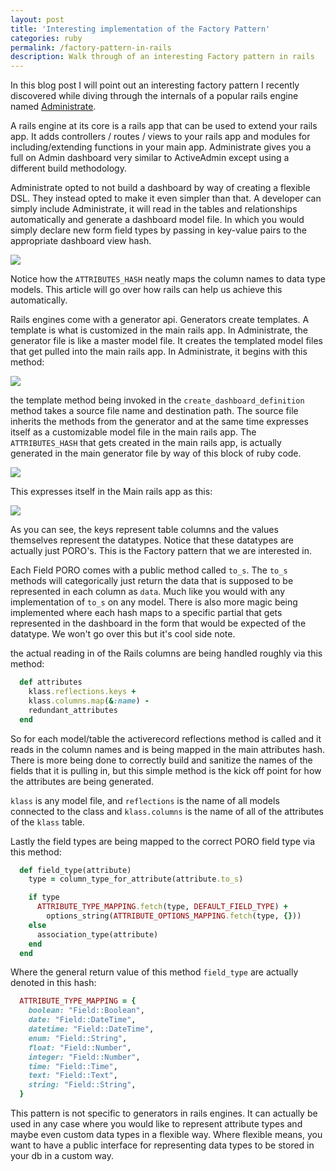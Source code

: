 ```yaml
---
layout: post
title: 'Interesting implementation of the Factory Pattern'
categories: ruby
permalink: /factory-pattern-in-rails
description: Walk through of an interesting Factory pattern in rails
---
```


In this blog post I will point out an interesting factory pattern I recently discovered
while diving through the internals of a popular rails engine named [Administrate](https://github.com/thoughtbot/administrate).

A rails engine at its core is a rails app that can be used to extend your rails app.
It adds controllers / routes / views to your rails app and modules for including/extending
functions in your main app. Administrate gives you a full on Admin dashboard very similar
to ActiveAdmin except using a different build methodology.

Administrate opted to not build a dashboard by way of creating a flexible DSL. They instead opted
to make it even simpler than that. A developer can simply include Administrate, it will read in
the tables and relationships automatically and generate a dashboard model file. In which you would simply
declare new form field types by passing in key-value pairs to the appropriate dashboard view hash.

<img src="https://b4thestorm.github.io/pages/assets/images/viewhash.png">

Notice how the `ATTRIBUTES_HASH` neatly maps the column names to data type models.
This article will go over how rails can help us achieve this automatically.

Rails engines come with a generator api. Generators create templates. A template is what is
customized in the main rails app. In Administrate, the generator file is like a master model file. It
creates the templated model files that get pulled into the main rails app. In Administrate, it begins with
this method:

<img src="https://b4thestorm.github.io/pages/assets/images/dashboarddefinition.png">

the template method being invoked in the `create_dashboard_definition` method takes a source file name and destination path. The source file inherits the methods from the generator and at the same time expresses
itself as a customizable model file in the main rails app. The `ATTRIBUTES_HASH` that gets created in the
main rails app, is actually generated in the main generator file by way of this block of ruby code.

<img src="https://b4thestorm.github.io/pages/assets/images/attributeread.png">

This expresses itself in the Main rails app as this:

<img src="https://b4thestorm.github.io/pages/assets/images/viewhash.png">

As you can see, the keys represent table columns and the values themselves represent the datatypes. Notice that these datatypes are actually just PORO's. This is the Factory pattern that we are interested in.

Each Field PORO comes with a public method called `to_s`. The `to_s` methods will categorically just
return the data that is supposed to be represented in each column as `data`. Much like you would with any implementation of `to_s` on any model. There is also more magic being implemented where each hash maps
to a specific partial that gets represented in the dashboard in the form that would be expected of the datatype. We won't go over this but it's cool side note.

the actual reading in of the Rails columns are being handled roughly via this method:
```ruby
  def attributes
    klass.reflections.keys +
    klass.columns.map(&:name) -
    redundant_attributes
  end
```
So for each model/table the activerecord reflections method is called and it reads in the column
names and is being mapped in the main attributes hash. There is more being done to correctly build and sanitize the names of the fields that it is pulling in, but this simple method is the kick off point
for how the attributes are being generated.

`klass` is any model file, and `reflections` is the name of all models connected to the class and `klass.columns` is the name of all of the attributes of the `klass` table.

Lastly the field types are being mapped to the correct PORO field type via this method:

```ruby
  def field_type(attribute)
    type = column_type_for_attribute(attribute.to_s)

    if type
      ATTRIBUTE_TYPE_MAPPING.fetch(type, DEFAULT_FIELD_TYPE) +
        options_string(ATTRIBUTE_OPTIONS_MAPPING.fetch(type, {}))
    else
      association_type(attribute)
    end
  end
```

Where the general return value of this method `field_type` are actually denoted in this hash:

```ruby
  ATTRIBUTE_TYPE_MAPPING = {
    boolean: "Field::Boolean",
    date: "Field::DateTime",
    datetime: "Field::DateTime",
    enum: "Field::String",
    float: "Field::Number",
    integer: "Field::Number",
    time: "Field::Time",
    text: "Field::Text",
    string: "Field::String",
  }
```

This pattern is not specific to generators in rails engines. It can actually be used in any
case where you would like to represent attribute types and maybe even custom data types in a
flexible way. Where flexible means, you want to have a public interface for representing data types
to be stored in your db in a custom way.
